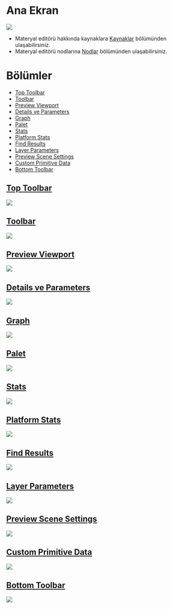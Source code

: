 # Ana Ekran
<img src="../../Dosyalar/Materyal_Editor_Ana_Ekran.jpg">

* Materyal editörü hakkında kaynaklara [Kaynaklar](Kaynaklar) bölümünden ulaşabilirsiniz.
* Materyal editörü nodlarına [Nodlar](Nodlar) bölümünden ulaşabilirsiniz.


# Bölümler

* [Top Toolbar](#top-toolbar)
* [Toolbar](#toolbar)
* [Preview Viewport](#preview-viewport)
* [Details ve Parameters](#details-ve-parameters)
* [Graph](#graph)
* [Palet](#palet)
* [Stats](#stats)
* [Platform Stats](#platform-stats)
* [Find Results](#find-results)
* [Layer Parameters](#layer-parameters)
* [Preview Scene Settings](#preview-scene-settings)
* [Custom Primitive Data](#custom-primitive-data)
* [Bottom Toolbar](#bottom-toolbar)


## [Top Toolbar](../../Diger/Top%20Toolbar%20(Araç%20Çubugu))
<img src="../../Dosyalar/Materyal_Editor_Top_Toolbar.jpg">

## [Toolbar](Toolbar)
<img src="../../Dosyalar/Materyal_Editor_Toolbar.jpg">

## [Preview Viewport](Preview%20Viewport)
<img src="../../Dosyalar/Materyal_Editor_Preview_Viewport.jpg">

## [Details ve Parameters](Details%20ve%20Parameters)
<img src="../../Dosyalar/Materyal_Editor_Details_ve_Parameters.jpg">

## [Graph](Graph)
<img src="../../Dosyalar/Materyal_Editor_Graph.jpg">

## [Palet](Palet)
<img src="../../Dosyalar/Materyal_Editor_Palet.jpg">

## [Stats](Stats)
<img src="../../Dosyalar/Materyal_Editor_Stats.jpg">

## [Platform Stats](Platform%20Stats)
<img src="../../Dosyalar/Materyal_Editor_Platform_Stats.jpg">

## [Find Results](Find%20Results)
<img src="../../Dosyalar/Material_Editor_Find_Results.jpg">

## [Layer Parameters](Layer%20Parameters)
<img src="../../Dosyalar/Material_Editor_Layer_Parameters.jpg">

## [Preview Scene Settings](Preview%20Scene%20Settings)
<img src="../../Dosyalar/Material_Editor_Preview_Scene_Settings.jpg">

## [Custom Primitive Data](Custom%20Primitive%20Data)
<img src="../../Dosyalar/Material_Editor_Custom_Primitive_Data.jpg">




## [Bottom Toolbar](../../Diger/Bottom%20Toolbar%20(Araç%20Çubugu))
<img src="../../Dosyalar/Materyal_Editor_Bottom_Toolbar.jpg">
